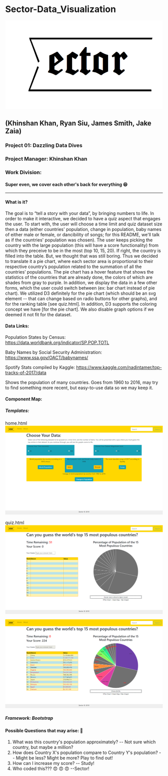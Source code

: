 # Sector-Data_Visualization

![Alt text](_imgs/sector_temp.png?raw=true)<!-- .element height="50%" width="50%" -->
## **(Khinshan Khan, Ryan Siu, James Smith, Jake Zaia)**

### **Project 01:** Dazzling Data Dives

### **Project Manager:** Khinshan Khan

### **Work Division:** 
#### Super even, we cover each other's back for everything :satisfied:

---

#### **What is it?**

The goal is to “tell a story with your data”, by bringing numbers to life. In order to make it interactive, we decided to have a quiz aspect that engages the user. To start with, the user will choose a time limit and quiz dataset size then a data (either countries' population, change in population, baby names of either male or female, or dancibility of songs; for this README, we'll talk as if the countries' population was chosen). The user keeps picking the country with the large population (this will have a score functionality) from which they preceive to be in the most (top 10, 15, 20). If right, the country is filled into the table. But, we thought that was still boring. Thus we decided to translate it a pie chart, where each sector area is proportional to their respective country’s population related to the summation of all the countries’ populations. The pie chart has a hover feature that shows the statistics of the countries that are already done, the colors of which are shades from gray to purple. In addition, we display the data in a few other forms, which the user could switch between (ex: bar chart instead of pie chart). We utilized D3 definitely for the pie chart (which should be an svg element -- that can change based on radio buttons for other graphs), and for the ranking table [see quiz.html]. In addition, D3 supports the coloring concept we have [for the pie chart]. We also disable graph options if we deemed it not fit for the dataset.

#### **Data Links:**
Population States by Census:
https://data.worldbank.org/indicator/SP.POP.TOTL

Baby Names by Social Security Administration:
https://www.ssa.gov/OACT/babynames/

Spotify Stats compiled by Kaggle:
https://www.kaggle.com/nadintamer/top-tracks-of-2017/data

Shows the population of many countries. Goes from 1960 to 2016, may try to find something more recent, but easy-to-use data so we may keep it.

#### **Component Map:**
##### **Templates:**

home.html
![Alt text](_imgs/home_final.png?raw=true)<!-- .element height="50%" width="50%" -->

quiz.html
![Alt text](_imgs/quiz1.png?raw=true)<!-- .element height="50%" width="50%" -->

![Alt text](_imgs/quiz2.png?raw=true)<!-- .element height="50%" width="50%" -->

##### **Framework:** Bootstrap

#### **Possible Questions that may arise:** :thought_balloon:
1. What was this country's population approximately?  -- Not sure which country, but maybe a million?
2. How does Country X's population compare to Country Y's population? -- Might be less? Might be more? Play to find out!
3. How can I increase my score? -- Study!
4. Who coded this??? :heart_eyes: :heart_eyes: :heart_eyes:  --Sector!
